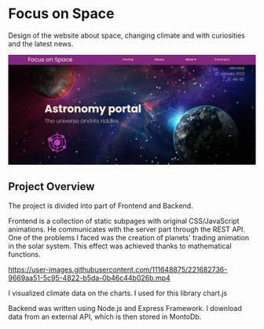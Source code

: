 # Focus on Space

Design of the website about space, changing climate and with curiosities and the latest news.

![Screen Shot](/src/static/style/img/screen-shot.png "Screen Shot")

## Project Overview
The project is divided into part of Frontend and Backend. 

Frontend is a collection of static subpages with original CSS/JavaScript animations. He communicates with the server part through the REST API.
One of the problems I faced was the creation of planets' trading animation in the solar system. This effect was achieved thanks to mathematical functions. 

https://user-images.githubusercontent.com/111648875/221682736-9669aa51-5c95-4822-b5da-0b46c44b026b.mp4

I visualized climate data on the charts. I used for this library chart.js

Backend was written using Node.js and Express Framework. I download data from an external API, which is then stored in MontoDb.